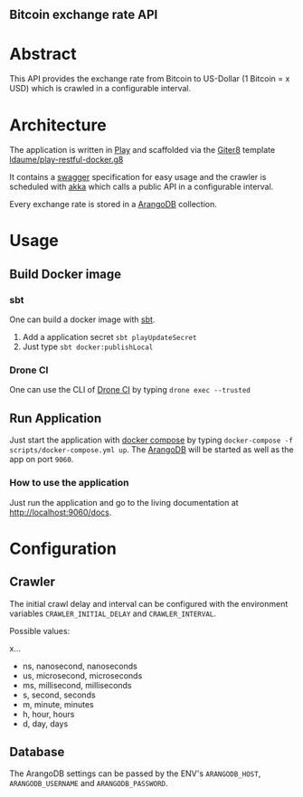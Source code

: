 Bitcoin exchange rate API
-------------------
# Abstract
This API provides the exchange rate from Bitcoin to US-Dollar (1 Bitcoin = x USD) which is crawled in a configurable interval.

# Architecture
The application is written in [Play](https://www.playframework.com/) and scaffolded via the [Giter8](http://www.foundweekends.org/giter8/) template [ldaume/play-restful-docker.g8](https://github.com/ldaume/play-restful-docker.g8)

It contains a [swagger](https://swagger.io/) specification for easy usage and the crawler is scheduled with [akka](https://akka.io/) which calls a public API in a configurable interval.

Every exchange rate is stored in a [ArangoDB](https://www.arangodb.com/) collection.

# Usage
## Build Docker image
### sbt
One can build a docker image with [sbt](https://www.scala-sbt.org/). 

1. Add a application secret `sbt playUpdateSecret`
2. Just type `sbt docker:publishLocal`

### Drone CI
One can use the CLI of [Drone CI](https://drone.io/) by typing `drone exec --trusted`

## Run Application
Just start the application with [docker compose](https://docs.docker.com/compose) by typing `docker-compose -f scripts/docker-compose.yml up`.
The [ArangoDB](https://www.arangodb.com/) will be started as well as the app on port `9060`.
### How to use the application
Just run the application and go to the living documentation at [http://localhost:9060/docs](http://localhost:9060/docs).

# Configuration
## Crawler
The initial crawl delay and interval can be configured with the environment variables `CRAWLER_INITIAL_DELAY` and `CRAWLER_INTERVAL`.

Possible values:

x...
* ns, nanosecond, nanoseconds
* us, microsecond, microseconds
* ms, millisecond, milliseconds
* s, second, seconds
* m, minute, minutes
* h, hour, hours
* d, day, days

## Database
The ArangoDB settings can be passed by the ENV's `ARANGODB_HOST`, ` ARANGODB_USERNAME` and `ARANGODB_PASSWORD`.
